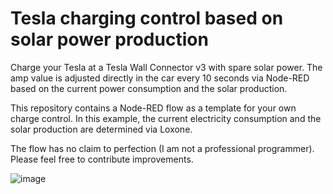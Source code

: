 # Tesla charging control based on solar power production
Charge your Tesla at a Tesla Wall Connector v3 with spare solar power.
The amp value is adjusted directly in the car every 10 seconds via Node-RED based on the current power consumption and the solar production. 

This repository contains a Node-RED flow as a template for your own charge control.
In this example, the current electricity consumption and the solar production are determined via Loxone.

The flow has no claim to perfection (I am not a professional programmer). Please feel free to contribute improvements.

![image](https://user-images.githubusercontent.com/32751381/164049949-51bd12fd-5416-4d37-82dc-9d4eda0d4444.png)
